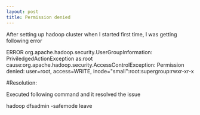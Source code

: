 ```yaml
---
layout: post
title: Permission denied
---
```


After setting up hadoop cluster when I started first time, I was getting following error

ERROR org.apache.hadoop.security.UserGroupInformation: PriviledgedActionException as:root cause:org.apache.hadoop.security.AccessControlException: Permission denied: user=root, access=WRITE, inode="small":root:supergroup:rwxr-xr-x

#Resolution:

Executed following command and it resolved the issue

hadoop dfsadmin -safemode leave

